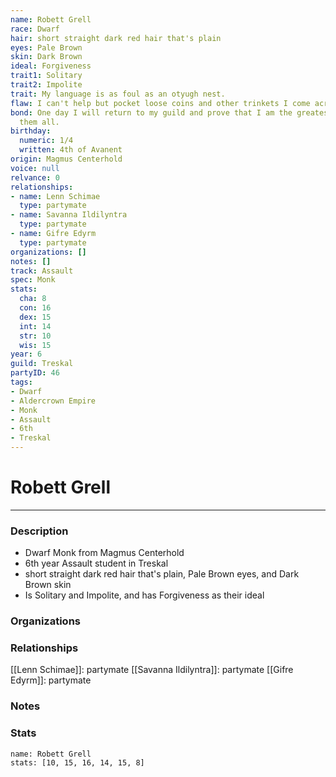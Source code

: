 ```yaml
---
name: Robett Grell
race: Dwarf
hair: short straight dark red hair that's plain
eyes: Pale Brown
skin: Dark Brown
ideal: Forgiveness
trait1: Solitary
trait2: Impolite
trait: My language is as foul as an otyugh nest.
flaw: I can't help but pocket loose coins and other trinkets I come across.
bond: One day I will return to my guild and prove that I am the greatest artisan of
  them all.
birthday:
  numeric: 1/4
  written: 4th of Avanent
origin: Magmus Centerhold
voice: null
relvance: 0
relationships:
- name: Lenn Schimae
  type: partymate
- name: Savanna Ildilyntra
  type: partymate
- name: Gifre Edyrm
  type: partymate
organizations: []
notes: []
track: Assault
spec: Monk
stats:
  cha: 8
  con: 16
  dex: 15
  int: 14
  str: 10
  wis: 15
year: 6
guild: Treskal
partyID: 46
tags:
- Dwarf
- Aldercrown Empire
- Monk
- Assault
- 6th
- Treskal
---
```

# Robett Grell
---
### Description
- Dwarf Monk from Magmus Centerhold
- 6th year Assault student in Treskal
- short straight dark red hair that's plain, Pale Brown eyes, and Dark Brown skin
- Is Solitary and Impolite, and has Forgiveness as their ideal

### Organizations

### Relationships
[[Lenn Schimae]]: partymate
[[Savanna Ildilyntra]]: partymate
[[Gifre Edyrm]]: partymate

### Notes

### Stats
```statblock
name: Robett Grell
stats: [10, 15, 16, 14, 15, 8]
```